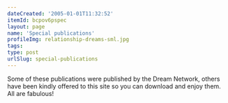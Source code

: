 ```yaml
---
dateCreated: '2005-01-01T11:32:52'
itemId: bcpov6pspec
layout: page
name: 'Special publications'
profileImg: relationship-dreams-sml.jpg
tags:
type: post
urlSlug: special-publications
---
```

Some of these publications were published by the Dream Network, others have been kindly offered to this site so you can download and enjoy them. All are fabulous!